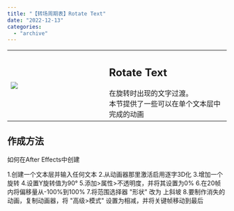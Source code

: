 ```yaml
---
title: "【转场周期表】Rotate Text"
date: "2022-12-13"
categories: 
  - "archive"
---
```


<table><tbody><tr><td style="width: 44.7932%;"><img src="https://mir.yuelili.com/2022/12/847bd9abe1ce96523212b8ad180c26a9.gif"></td><td style="width: 97.0525%;"><h2 class="title_title__ceXO0">Rotate Text</h2>在旋转时出现的文字过渡。<div></div>本节提供了一些可以在单个文本层中完成的动画</td></tr></tbody></table>

## 作成方法

如何在After Effects中创建

1.创建一个文本层并输入任何文本 2.从动画器那里激活启用逐字3D化 3.增加一个旋转 4.设置Y旋转值为90° 5.添加>属性>不透明度，并将其设置为0% 6.在20帧内将偏移量从-100%到100% 7.将范围选择器 "形状" 改为 上斜坡 8.要制作消失的动画，复制动画器，将 "高级>模式" 设置为相减，并将关键帧移动到最后
